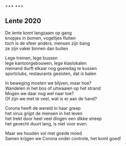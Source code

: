 +++
+++

## Lente 2020

De lente komt langzaam op gang \
knopjes in bomen, vogeltjes fluiten \
toch is de sfeer anders, mensen zijn bang \
ze zijn vaker binnen dan buiten

Lege treinen, lege bussen \
lege kantoorgebouwen, lege klaslokalen \
niemand durft elkaar nog goeiedag te kussen \
sportclubs, restaurants gesloten, dat is balen

In beweging moeten we blijven, maar hoe? \
Wandelen in het bos of uitwaaien op het strand \
Mogen we daar nog wel naar toe?  \
Of zijn we met te veel, wat is er aan de hand?

Corona heeft de wereld in haar greep \
het virus grijpt de mensen in het leven \
het trekt door heel veel dingen een dikke streep \
het gevecht duurt lang, is niet voor even

Maar we houden vol met goede moed \
Samen krijgen we Corona onder controle, het komt goed!
